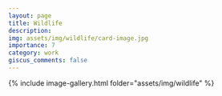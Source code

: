 ```yaml
---
layout: page
title: Wildlife
description: 
img: assets/img/wildlife/card-image.jpg
importance: 7
category: work
giscus_comments: false
---
```


{% include image-gallery.html folder="assets/img/wildlife" %}